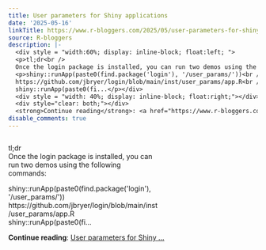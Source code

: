 ```yaml
---
title: User parameters for Shiny applications
date: '2025-05-16'
linkTitle: https://www.r-bloggers.com/2025/05/user-parameters-for-shiny-applications/
source: R-bloggers
description: |-
  <div style = "width:60%; display: inline-block; float:left; ">
  <p>tl;dr<br />
  Once the login package is installed, you can run two demos using the following commands:</p>
  <p>shiny::runApp(paste0(find.package('login'), '/user_params/'))<br />
  https://github.com/jbryer/login/blob/main/inst/user_params/app.R<br />
  shiny::runApp(paste0(fi...</p></div>
  <div style = "width: 40%; display: inline-block; float:right;"></div>
  <div style="clear: both;"></div>
  <strong>Continue reading</strong>: <a href="https://www.r-bloggers.com/2025/05/user-parameters-for-shiny-applications/">User parameters for Shiny ...
disable_comments: true
---
```

<div style = "width:60%; display: inline-block; float:left; ">
<p>tl;dr<br />
Once the login package is installed, you can run two demos using the following commands:</p>
<p>shiny::runApp(paste0(find.package('login'), '/user_params/'))<br />
https://github.com/jbryer/login/blob/main/inst/user_params/app.R<br />
shiny::runApp(paste0(fi...</p></div>
<div style = "width: 40%; display: inline-block; float:right;"></div>
<div style="clear: both;"></div>
<strong>Continue reading</strong>: <a href="https://www.r-bloggers.com/2025/05/user-parameters-for-shiny-applications/">User parameters for Shiny ...